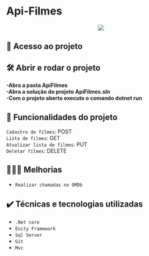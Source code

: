 # Api-Filmes

<p align="center">
<img src="http://img.shields.io/static/v1?label=STATUS&message=CONCLUIDO&color=GREEN&style=for-the-badge"/>
</p>

## 📁 Acesso ao projeto

## 🛠️ Abrir e rodar o projeto

**-Abra a pasta ApiFilmes**<br>
**-Abra a solução do projeto ApiFilmes.sln**<br>
**-Com o projeto aberto execute o comando dotnet run**<br>

## 🔨 Funcionalidades do projeto
`Cadastro de filmes`: POST<br>
`Lista de filmes`: GET<br>
`Atualizar lista de filmes`: PUT<br>
`Deletar filmes`: DELETE<br>

## 👨🏻‍💻 Melhorias
- ``Realizar chamadas no OMDb``

## ✔️ Técnicas e tecnologias utilizadas

- ``.Net core``
- ``Enity Framework``
- ``Sql Server``
- ``Git``
- ``Mvc``



